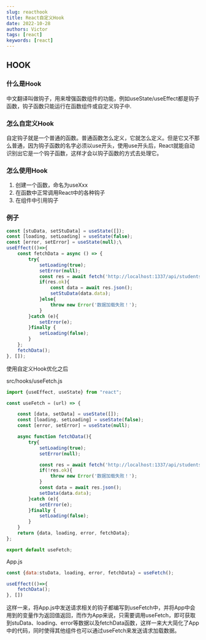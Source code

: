 ```yaml
---
slug: reacthook
title: React自定义Hook
date: 2022-10-28
authors: Victor
tags: [react]
keywords: [react]
---
```

<!-- truncate -->
## HOOK

### 什么是Hook

中文翻译叫做钩子，用来增强函数组件的功能，例如useState/useEffect都是钩子函数，钩子函数只能运行在函数组件或自定义钩子中.

### 怎么自定义Hook

自定钩子就是一个普通的函数。普通函数怎么定义，它就怎么定义。但是它又不那么普通，因为钩子函数的名字必须以use开头，使用use开头后，React就能自动识别出它是一个钩子函数，这样才会以钩子函数的方式去处理它。

### 怎么使用Hook

1. 创建一个函数，命名为useXxx
2. 在函数中正常调用React中的各种钩子
3. 在组件中引用钩子

### 例子

```jsx
const [stuData, setStuData] = useState([]);
const [loading, setLoading] = useState(false);
const [error, setError] = useState(null);\
useEffect(()=>{
    const fetchData = async () => {
        try{
            setLoading(true);
            setError(null);
            const res = await fetch('http://localhost:1337/api/students');
            if(res.ok){
                const data = await res.json();
                setStuData(data.data);
            }else{
                throw new Error('数据加载失败！');
            }
        }catch (e){
            setError(e);
        }finally {
            setLoading(false);
        }
    };
    fetchData();
}, []);
```

使用自定义Hook优化之后

src/hooks/useFetch.js

```jsx
import {useEffect, useState} from "react";

const useFetch = (url) => {

    const [data, setData] = useState([]);
    const [loading, setLoading] = useState(false);
    const [error, setError] = useState(null);

    async function fetchData(){
        try{
            setLoading(true);
            setError(null);

            const res = await fetch('http://localhost:1337/api/students');
            if(!res.ok){
                throw new Error('数据加载失败！');
            }
            const data = await res.json();
            setData(data.data);
        }catch (e){
            setError(e);
        }finally {
            setLoading(false);
        }
    }
    return {data, loading, error, fetchData};
};

export default useFetch;
```

App.js

```jsx
const {data:stuData, loading, error, fetchData} = useFetch();

useEffect(()=>{
    fetchData();
}, [])
```

这样一来，将App.js中发送请求相关的钩子都编写到useFetch中，并将App中会用到的变量作为返回值返回，而作为App来说，只需要调用useFetch，即可获取到stuData、loading、error等数据以及fetchData函数，这样一来大大简化了App中的代码，同时使得其他组件也可以通过useFetch来发送请求加载数据。
